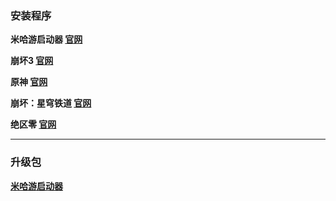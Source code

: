 ### 安装程序
**米哈游启动器 
[官网](https://hyp-webstatic.mihoyo.com/hyp-client/hyp_cn_setup_1.1.4.exe)**

**崩坏3
[官网](https://autopatchcn.bh3.com/ptpublic/rel/20240808171859_ZbbpINVg96sAoHB3/Bh3_release_1.1.4.133_gw_pc.exe)**

**原神
[官网](https://autopatchcn.yuanshen.com/client_app/download/launcher/20240802154502_1DHdTgDU71FMVFGN/mihoyo/yuanshen_setup_202407301658.exe)**

**崩坏：星穹铁道
[官网](https://autopatchcn.bhsr.com/client/cn/20240725121148_Y6OTV2k6lnCKbUUO/gw/StarRail_setup_1.1.4.exe)**

**绝区零
[官网](https://autopatchcn.juequling.com/package_download/op/client_app/download/20240802174850_VWL0aLFcPn4kKXjS/gwpc/ZenlessZoneZero_setup_202408021630.exe)**

---

### 升级包
**[米哈游启动器](https://hyp-webstatic.mihoyo.com/hyp-client/jGHBHlcOq1_1.1.4.133_1_1_cps_hyp_cn_jGHBHlcOq1_11mihoyo_202408152023_EWWBxaYA.zip)**